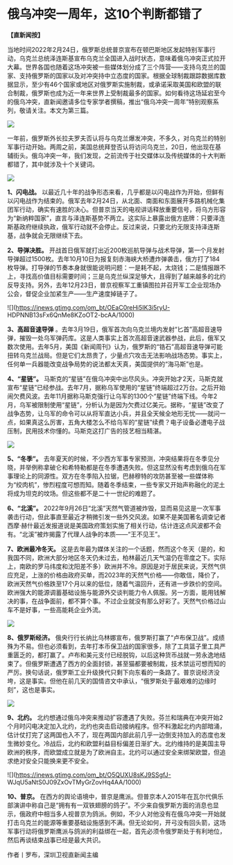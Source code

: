 # 俄乌冲突一周年，这10个判断都错了

**【直新闻按】**

当地时间2022年2月24日，俄罗斯总统普京宣布在顿巴斯地区发起特别军事行动，乌克兰总统泽连斯基宣布乌克兰全国进入战时状态，意味着俄乌冲突正式拉开大幕。世界各国也随着这场冲突被一些媒体划分成了三个阵营——支持乌克兰的国家、支持俄罗斯的国家以及对冲突持中立态度的国家。根据全球制裁跟踪数据库数据显示，至少有46个国家或地区对俄罗斯实施制裁，或承诺采取美国和欧盟的联合制裁，俄罗斯也成为近一年来世界上受制裁最多的国家。如何看待这场延宕至今的俄乌冲突，直新闻邀请多位专家学者撰稿，推出“俄乌冲突一周年”特别观察系列，敬请关注。本文为第三篇。

![](https://inews.gtimg.com/om_bt/O8v5M80m3JTs6kqwzBAnl60QK9WWJ_c7JNuM_EP1bUY6UAA/1000)

一年前，俄罗斯外长拉夫罗夫否认将与乌克兰爆发冲突，不多久，对乌克兰的特别军事行动开始。两周之前，美国总统拜登否认将访问乌克兰，20日，他出现在基辅街头。俄乌冲突一年，我们发现，之前流传于社交媒体以及传统媒体的十大判断都错了，其中就涉及十个关键词。

![](https://inews.gtimg.com/om_bt/OF30VFuBC7pA4CaGGzVWMLCFmOKx4V7TcYX76GPm80DZoAA/1000)

**1、闪电战。**
以最近几十年的战争形态来看，几乎都是以闪电战作为开始，但鲜有以闪电战作为结束的。俄军去年2月24日，从北面、南面和东面展开多路机械化集团军行动，确实有速胜的决心。但普京当天的电视讲话释放重要信号，将乌方形容为“新纳粹国家”，直言与泽连斯基势不两立。这实际上暴露出俄方底牌：只要泽连斯基政府继续执政，俄军行动就不会停止。反过来说，只要北约无限支持泽连斯基，战争就会无限继续下去。

**2、导弹决胜。**
开战首日俄军就打出近200枚巡航导弹与战术导弹，第一个月发射导弹超过1500枚。去年10月10日为报复刻赤海峡大桥遭炸弹袭击，俄方打了184枚导弹。打导弹的节奏本身就很能说明问题：一是耗不起，太烧钱；二是情报跟不上，寻找高价值目标需要时间；三是乌克兰纵深足够大，且得到了越来越多的北约反导支持。另外，去年12月23日，普京视察军工重镇图拉并召开军工企业现场办公会，督促企业加紧生产——生产速度掉链子了。

![](https://inews.gtimg.com/om_bt/OEaC0reHi5IK3i5ryU-
HDPNNB13sFx6QnMe8KZoOT2-bcAA/1000)

**3、高超音速导弹**
。去年3月19日，俄军首次向乌克兰境内发射“匕首”高超音速导弹，摧毁一处乌军弹药库。这是人类事实上首次高超音速武器参战，此后，俄军又数次使用。去年5月，美国《新闻周刊》认为，俄罗斯的“锆石”高超音速导弹可能扭转乌克兰战局。但是它们太昂贵了，少量点穴攻击无法影响战场态势。事实上，任何单一兵器能改变战争局势的说法都太天真，美国提供的“海马斯”也是。

**4、“星链”。**
马斯克的“星链”在俄乌冲突中出尽风头。冲突开始才2天，马斯克就宣布“星链”已经参战。去年7月，据称乌军使用的“星链”终端超过2万台。之后开始闹欠费风波。去年11月据称马斯克强行让乌军的1300个“星链”终端下线。今年2月，乌军被限制使用“星链”，分析认为是因为欠费过亿美元。据称，“星链”改变了战争态势，让乌军的命令可以从将军直达小兵，并且全天候全地形无忧——就问一点，如果真这么厉害，五角大楼怎么不给乌军的“星链”续费？电子设备必遭电子战压制，民用技术你懂的。马斯克这打广告的技艺相当精湛。

![](https://inews.gtimg.com/om_bt/OYoPayvfW9u5iQV9_ACWJXenlHCPAM5ousUe_UyyhYzOQAA/1000)

**5、“冬季”。**
去年夏天的时候，不少西方军事专家预测，冲突结果将在冬季见分晓，并举例称拿破仑和希特勒都是在冬季遭遇失败。但这显然没有考虑到俄乌在军事理论上的同源性。双方在冬季陷入拉锯，巴赫穆特的攻防甚至被一些媒体称为“绞肉机”，惨烈程度可想而知。随着冬季结束，一些专家又开始声称融化的泥土将成为坦克的坟场。但这些都不是二十一世纪的难题了。

**6、“北溪”。**
2022年9月26日“北溪”天然气管道被炸毁，显而易见这是一次军事袭击行动，但此事直至最近才稍微引发一些外交风波。如果不是美国著名调查记者西摩·赫什最近发报道说是美国政府策划实施了相关行动，估计连这点风波都不会有。“北溪”被炸揭露了代理人战争的本质——“王不见王”。

**7、欧洲最冷冬天。**
这是去年最为媒体关注的一个话题，然而这个冬天（是的，和我国不同，欧洲大部分地区冬天仍未过去，柏林最近几天气温仍在零度之下。实际上，南欧的罗马纬度和沈阳差不多）欧洲并不冷。原因是对于居民来说，天然气供应充足，上涨的价格由政府买单，而2023年的天然气价格——你敢信，降价了，欧洲天然气价格跌至17个月以来的低位，随着气温回升，还有进一步跌价的空间。欧洲强大的能源调蓄基础设施与能源外交谈判能力令人佩服。另一方面，能用钱解决的事，在战争面前，都不算个事。不过企业就没有那么好彩了。天然气价格过山车不是好事，一些高能耗企业外流。

![](https://inews.gtimg.com/om_bt/ODSEWoxuoIXcoEuH5HfStk7IEYGvO654I6NywQvHAYT-0AA/1000)

**8、俄罗斯经济。**
俄央行行长纳比乌林娜宣布，俄罗斯打赢了“卢布保卫战”。成绩殊为不易。但也必须看到，去年打本币保卫战的国家很多，除了工具篮子里工具严重匮乏的，都打赢了。卢布和美元支付已经脱钩，以后这种货币战就一劳永逸地结束了。但俄罗斯遭遇了西方的全面封锁，甚至猫都要被制裁，技术禁运可想而知的严厉。换句话说，俄罗斯工业升级换代只剩下向东看的一条路了。普京说经济没垮，这是事实。但他在前几天的国情咨文中承认，“俄罗斯处于最艰难的边缘时刻”，这也是事实。

![](https://inews.gtimg.com/om_bt/OMngSVbzoRczsMruJw8m9q16K9inV01Uk1lnd28xQE3g8AA/1000)

**9、北约。**
北约想通过俄乌冲突来推动扩容遭遇了失败。芬兰和瑞典在冲突开始2个月时闪电决定加入北约，北约也突击启动接纳程序。但不料激起北约内部暗涌，估计仗打完了这两国也入不了，现在两国内部此前几乎一边倒支持加入的态度也发生微妙变化。冷战后，北约和欧盟利益目标偏差日渐扩大。北约维持的是美国主导欧洲的秩序，而欧盟成立就是为了欧洲自主。北约可以通过安全来绑架欧盟，但追求绝对安全只能换来更不安全。

![](https://inews.gtimg.com/om_bt/O5QUXU8sKJ9SSgfJ-
WJqU5aNtS0J09ZxOvTMyGrZovHq4AA/1000)

**10、普京。**
在西方的舆论语境中，普京是鹰派。但普京本人2015年在瓦尔代俱乐部演讲中称自己是“拥有有一双铁翅膀的鸽子”。不少来自俄罗斯方面的消息也显示，俄政府中相当多人视普京为鸽派。例如，不少人对他没有在俄乌冲突一开始就打击乌克兰的能源等重要基础设施感到不满。但无论如何，开弓没有回头箭，这场军事行动将俄罗斯鹰派与鸽派的利益绑在一起，首先必须令俄罗斯处于有利地位，然后再谈结束战事已经是最大共识。

作者丨罗布，深圳卫视直新闻主编

